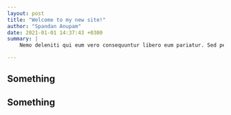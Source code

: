 ```yaml
---
layout: post
title: "Welcome to my new site!"
author: "Spandan Anupam"
date: 2021-01-01 14:37:43 +0300
summary: |
    Nemo deleniti qui eum vero consequuntur libero eum pariatur. Sed perferendis ex excepturi laborum soluta. Delectus qui iste esse et maiores iste. Officiis et officia vitae vel velit iusto rem.

---
```


## Something

## Something
